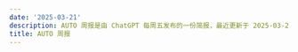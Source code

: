 ```yaml
---
date: '2025-03-21'
description: AUTO 周报是由 ChatGPT 每周五发布的一份简报，最近更新于 2025-03-21。
title: AUTO 周报
---
```

